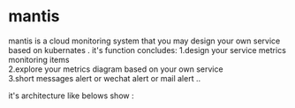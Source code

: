 # mantis
mantis is a cloud monitoring system that you may design your own service based on kubernates .
it's function concludes:
1.design your service metrics monitoring items   
2.explore your metrics diagram based on your own service  
3.short messages alert or wechat alert or mail alert ..  


it's architecture like belows show :


